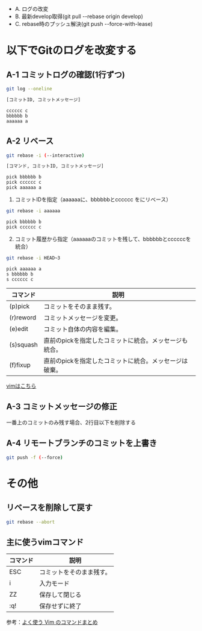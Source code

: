 - A. ログの改変
- B. 最新develop取得(git pull --rebase origin develop)
- C. rebase時のプッシュ解決(git push --force-with-lease)

# 以下でGitのログを改変する

## A-1 コミットログの確認(1行ずつ)

```sh
git log --oneline

[コミットID, コミットメッセージ]
```
`cccccc c`<br>
`bbbbbb b`<br>
`aaaaaa a`


## A-2 リベース
```sh
git rebase -i (--interactive)

[コマンド, コミットID, コミットメッセージ]
```
`pick bbbbbb b`<br>
`pick cccccc c`<br>
`pick aaaaaa a`<br>

1. コミットIDを指定（aaaaaaに、bbbbbbとcccccc をにリベース）

```sh
git rebase -i aaaaaa
```
`pick bbbbbb b`<br>
`pick cccccc c`<br>

2. コミット履歴から指定（aaaaaaのコミットを残して、bbbbbbとccccccを統合）
```sh
git rebase -i HEAD~3
```
`pick aaaaaa a`<br>
`s bbbbbb b`<br>
`s cccccc c`<br>


| コマンド         | 説明 |
| --------------- | ------- |
| (p)pick	        |コミットをそのまま残す。 |
| (r)reword       |コミットメッセージを変更。 |
| (e)edit	        |コミット自体の内容を編集。 |
| (s)squash       |直前のpickを指定したコミットに統合。メッセージも統合。 |
| (f)fixup        |直前のpickを指定したコミットに統合。メッセージは破棄。 |

[vimはこちら](#主に使うvimコマンド)

## A-3 コミットメッセージの修正
一番上のコミットのみ残す場合、2行目以下を削除する

## A-4 リモートブランチのコミットを上書き

```sh
git push -f (--force)
```

# その他
## リベースを削除して戻す
```sh
git rebase --abort
```

## 主に使うvimコマンド

| コマンド         | 説明 |
| --------------- | ------- |
| ESC	            | コミットをそのまま残す。 |
| i               | 入力モード |
| ZZ	            | 保存して閉じる |
| :q!	            | 保存せずに終了 |

参考：[よく使う Vim のコマンドまとめ](https://qiita.com/hide/items/5bfe5b322872c61a6896)